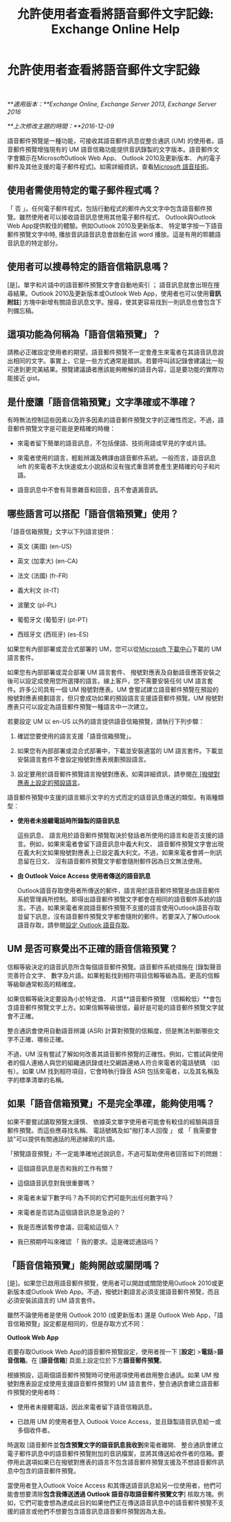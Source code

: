 ﻿---
title: '允許使用者查看將語音郵件文字記錄: Exchange Online Help'
TOCTitle: 允許使用者查看將語音郵件文字記錄
ms:assetid: c5192e05-905c-440f-beec-1f697edc15b3
ms:mtpsurl: https://technet.microsoft.com/zh-tw/library/Ff629381(v=EXCHG.150)
ms:contentKeyID: 51409242
ms.date: 05/23/2018
mtps_version: v=EXCHG.150
ms.translationtype: MT
---

# 允許使用者查看將語音郵件文字記錄

 

_**適用版本：**Exchange Online, Exchange Server 2013, Exchange Server 2016_

_**上次修改主題的時間：**2016-12-09_

語音郵件預覽是一種功能，可接收其語音郵件訊息從整合通訊 (UM) 的使用者。語音郵件預覽增強現有的 UM 語音信箱功能提供音訊錄製的文字版本。語音郵件文字會顯示在MicrosoftOutlook Web App、 Outlook 2010及更新版本、 內的電子郵件及其他支援的電子郵件程式\]。如需詳細資訊，查看[Microsoft 語音技術](http://go.microsoft.com/fwlink/p/?linkid=187348)。

## 使用者需使用特定的電子郵件程式嗎？

「 否 」。任何電子郵件程式，包括行動程式的郵件內文文字中包含語音郵件預覽。雖然使用者可以接收語音訊息使用其他電子郵件程式、 Outlook與Outlook Web App提供較佳的體驗。例如Outlook 2010及更新版本、 特定單字按一下語音郵件預覽文字中時, 播放音訊語音訊息會啟動在該 word 播放。這是有用的聆聽語音訊息的特定部分。

## 使用者可以搜尋特定的語音信箱訊息嗎？

\[是\]。單字和片語中的語音郵件預覽文字會自動地索引 ； 語音訊息就會出現在搜尋結果。Outlook 2010及更新版本或Outlook Web App，使用者也可以使用**音訊附註**\] 方塊中新增有關語音訊息文字。搜尋，使其更容易找到一則訊息也會包含下列備忘稿。

## 這項功能為何稱為「語音信箱預覽」？

請務必正確設定使用者的期望。語音郵件預覽不一定會產生來電者在其語音訊息說出相同的文字。事實上，它是一些方式通常是錯誤。若要呼叫該記錄會建議比一般可達到更完美結果。預覽建議讀者應該能夠瞭解的語音內容，這是要功能的實際功能接近 gist。

## 是什麼讓「語音信箱預覽」文字準確或不準確？

有時無法控制這些因素以及許多因素的語音郵件預覽文字的正確性而定。不過，語音郵件預覽文字是可能是更精確的時機：

  - 來電者留下簡單的語音訊息，不包括俚語、技術用語或罕見的字或片語。

  - 來電者使用的語言，輕鬆辨識及轉譯由語音郵件系統。一般而言，語音訊息 left 的來電者不太快速或太小說話和沒有強式重音將會產生更精確的句子和片語。

  - 語音訊息中不會有背景雜音和回音，且不會遺漏音訊。

## 哪些語言可以搭配「語音信箱預覽」使用？

「語音信箱預覽」文字以下列語言提供：

  - 英文 (美國) (en-US)

  - 英文 (加拿大) (en-CA)

  - 法文 (法國) (fr-FR)

  - 義大利文 (it-IT)

  - 波蘭文 (pl-PL)

  - 葡萄牙文 (葡萄牙) (pt-PT)

  - 西班牙文 (西班牙) (es-ES)

如果您有內部部署或混合式部署的 UM，您可以從[Microsoft 下載中心](https://go.microsoft.com/fwlink/?linkid=266542)下載的 UM 語言套件。

如果您有內部部署或混合部署 UM 語言套件、 撥號對應表及自動語音應答安裝之後可以設定成使用您所選擇的語言。線上客戶，您不需要安裝任何 UM 語言套件。許多公司具有一個 UM 撥號對應表。UM 會嘗試建立語音郵件預覽在預設的撥號對應表規劃語言，但只會成功如果的預設語言支援語音郵件預覽。UM 撥號對應表只可以設定為語音郵件預覽一種語言中一次建立。

若要設定 UM 以 en-US 以外的語言提供語音信箱預覽，請執行下列步驟：

1.  確認您要使用的語言支援「語音信箱預覽」。

2.  如果您有內部部署或混合式部署中，下載並安裝適當的 UM 語言套件。下載並安裝語言套件不會設定撥號對應表規劃預設語言。

3.  設定要用於語音郵件預覽語言撥號對應表。如需詳細資訊，請參閱[在 \[撥號對應表上設定的預設語言](set-the-default-language-on-a-dial-plan-exchange-2013-help.md)。

語音郵件預覽中支援的語言顯示文字的方式而定的語音訊息傳送的類型。有兩種類型：

  - **使用者未接聽電話時所錄製的語音訊息**
    
    這些訊息、 語言用於語音郵件預覽取決於發話者所使用的語言和是否支援的語言。例如，如果來電者會留下語音訊息中義大利文、 語音郵件預覽文字會出現在義大利文如果撥號對應表上已設定義大利文。不過，如果來電者會將一則訊息留在日文、 沒有語音郵件預覽文字都會隨附郵件因為日文無法使用。

  - **由 Outlook Voice Access 使用者傳送的語音訊息**
    
    Outlook語音存取使用者所傳送的郵件，語言用於語音郵件預覽是由語音郵件系統管理員所控制。即得出語音郵件預覽文字都會在相同的語音郵件系統的語言。不過，如果來電者來說語音郵件預覽不支援的語言使用Outlook語音存取並留下訊息，沒有語音郵件預覽文字都會隨附的郵件。若要深入了解Outlook語音存取，請參閱[設定 Outlook 語音存取](setting-up-outlook-voice-access-exchange-2013-help.md)。

## UM 是否可察覺出不正確的語音信箱預覽？

信賴等級決定的語音訊息所含每個語音郵件預覽。語音郵件系統措施在 \[錄製聲音完善符合文字、 數字及片語。如果輕鬆找到相符項目信賴等級為高。更高的信賴等級聯通常較高的精確度。

如果信賴等級決定要設為小於特定值、 片語**語音郵件預覽 （信賴較低）**會包含語音郵件預覽文字上方。如果信賴等級很低，最好是可能的語音郵件預覽文字就會不正確。

整合通訊會使用自動語音辨識 (ASR) 計算對預覽的信賴度，但是無法判斷哪些文字不正確、哪些正確。

不過，UM 沒有嘗試了解如何改善其語音郵件預覽的正確性。例如，它嘗試與使用者的個人連絡人與您的組織通訊錄或社交網路連絡人符合來電者的電話號碼 （如有）。如果 UM 找到相符項目，它會時執行錄音 ASR 包括來電者，以及其名稱及字的標準清單的名稱。

## 如果「語音信箱預覽」不是完全準確，能夠使用嗎？

如果不要嘗試讀取預覽太謹慎、 依據英文單字使用者可能會有較佳的經驗與語音郵件預覽。而這些應尋找名稱、 電話號碼及如"撥打本人回復 」 或 「 我需要會談"可以提供有關通話的用途線索的片語。

「預覽語音預覽」不一定能準確地述說訊息，不過可幫助使用者回答如下的問題：

  - 這個語音訊息是否和我的工作有關？

  - 這個語音訊息對我很重要嗎？

  - 來電者未留下數字吗？為不同的它們可能列出任何數字吗？

  - 來電者是否認為這個語音訊息是急迫的？

  - 我是否應該暫停會議，回電給這個人？

  - 我已預期呼叫來確認 「 我的要求。這是確認通話吗？

## 「語音信箱預覽」能夠開啟或關閉嗎？

\[是\]。如果您已啟用語音郵件預覽，使用者可以開啟或關閉使用Outlook 2010或更新版本或Outlook Web App。不過，撥號計劃語言必須支援語音郵件預覽，而且必須安裝該語言的 UM 語言套件。

雖然不論使用者是使用 Outlook 2010 (或更新版本) 還是 Outlook Web App，「語音信箱預覽」設定都是相同的，但是存取方式不同：

**Outlook Web App**

若要存取Outlook Web App的語音郵件預覽設定，使用者按一下 \[**設定**\] \>**電話**\>**語音信箱**。在 \[**語音信箱**\] 頁面上設定位於下方**語音郵件預覽**。

根據預設，這兩個語音郵件預覽時可使用選項使用者啟用整合通訊。如果 UM 撥號對應表設定成使用支援語音郵件預覽的 UM 語言套件，整合通訊會建立語音郵件預覽的使用者時：

  - 使用者未接聽電話，因此來電者留下語音信箱訊息。

  - 已啟用 UM 的使用者登入 Outlook Voice Access，並且錄製語音訊息給一或多個收件者。

時選取 \[語音郵件並**包含預覽文字的語音訊息我收到**來電者離開、 整合通訊會建立電子郵件訊息中的語音郵件預覽附加的音訊檔案，並將其傳送給收件者的信箱。要停用此選項如果已在撥號對應表的語言不包含語音郵件預覽支援及不想語音郵件訊息中包含的語音郵件預覽。

當使用者登入Outlook Voice Access 和其傳送語音訊息給另一位使用者，他們可能會想要清除**包含我傳送透過 Outlook 語音存取語音郵件預覽文字**\] 核取方塊。例如，它們可能會想為達成此目的如果他們正在傳送語音訊息中的語音郵件預覽不支援的語言或他們不想要包含語音訊息語音郵件預覽因為太長。

